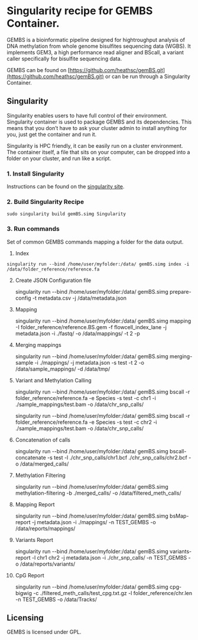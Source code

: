 # Singularity recipe for GEMBS Container.

GEMBS is a bioinformatic pipeline designed for hightroughput analysis of DNA methylation from whole genome bisulfites sequencing data (WGBS). It implements GEM3, a high performance read aligner and BScall, a variant caller specifically for bisulfite sequencing data.

GEMBS can be found on [https://github.com/heathsc/gemBS.git](https://github.com/heathsc/gemBS.git) or can be run through a Singularity Container.

## Singularity

Singularity enables users to have full control of their environment. Singularity container is used to package GEMBS and its dependencies. This means that you don’t have to ask your cluster admin to install anything for you, just get the container and run it.

Singularity is HPC friendly, it can be easily run on a cluster environment. The container itself, a file that sits on your computer, can be dropped into a folder on your cluster, and run like a script. 


### 1. Install Singularity

Instructions can be found on the [singularity site](https://singularityware.github.io).


### 2. Build Singularity Recipe

    sudo singularity build gemBS.simg Singularity

### 3. Run commands

Set of common GEMBS commands mapping a folder for the data output.

1. Index

```
singularity run --bind /home/user/myfolder:/data/ gemBS.simg index -i /data/folder_reference/reference.fa
```    

2. Create JSON Configuration file

    singularity run --bind /home/user/myfolder:/data/ gemBS.simg prepare-config -t metadata.csv -j /data/metadata.json

3. Mapping

    singularity run --bind /home/user/myfolder:/data/ gemBS.simg mapping -I folder_reference/reference.BS.gem -f flowcell_index_lane -j metadata.json -i ./fastq/ -o /data/mappings/ -t 2 -p

4. Merging mappings

    singularity run --bind /home/user/myfolder:/data/ gemBS.simg merging-sample -i ./mappings/ -j metadata.json -s test -t 2 -o /data/sample_mappings/ -d /data/tmp/

5. Variant and Methylation Calling

    singularity run --bind /home/user/myfolder:/data/ gemBS.simg bscall -r folder_reference/reference.fa -e Species -s test -c chr1 -i ./sample_mappings/test.bam -o /data/chr_snp_calls/

    singularity run --bind /home/user/myfolder:/data/ gemBS.simg bscall -r folder_reference/reference.fa -e Species -s test -c chr2 -i ./sample_mappings/test.bam -o /data/chr_snp_calls/

6. Concatenation of calls

    singularity run --bind /home/user/myfolder:/data/ gemBS.simg bscall-concatenate -s test -l ./chr_snp_calls/chr1.bcf ./chr_snp_calls/chr2.bcf -o /data/merged_calls/

7. Methylation Filtering

    singularity run --bind /home/user/myfolder:/data/ gemBS.simg methylation-filtering -b ./merged_calls/ -o /data/filtered_meth_calls/

8. Mapping Report

    singularity run --bind /home/user/myfolder:/data/ gemBS.simg bsMap-report -j metadata.json -i ./mappings/ -n TEST_GEMBS -o /data/reports/mappings/

9. Variants Report

    singularity run --bind /home/user/myfolder:/data/ gemBS.simg variants-report -l chr1 chr2 -j metadata.json -i ./chr_snp_calls/ -n TEST_GEMBS -o /data/reports/variants/

10. CpG Report

    singularity run --bind /home/user/myfolder:/data/ gemBS.simg cpg-bigwig -c ./filtered_meth_calls/test_cpg.txt.gz -l folder_reference/chr.len -n TEST_GEMBS -o /data/Tracks/

## Licensing

GEMBS is licensed under GPL.

